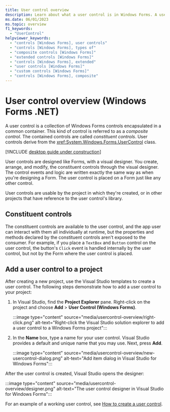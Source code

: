 ```yaml
---
title: User control overview
description: Learn about what a user control is in Windows Forms. A user control is a composite control that displays other controls as a group, and is interacted with as a single control.
ms.date: 06/01/2023
ms.topic: overview
f1_keywords: 
  - "UserControl"
helpviewer_keywords: 
  - "controls [Windows Forms], user controls"
  - "controls [Windows Forms], types of"
  - "composite controls [Windows Forms]"
  - "extended controls [Windows Forms]"
  - "controls [Windows Forms], extended"
  - "user controls [Windows Forms]"
  - "custom controls [Windows Forms]"
  - "controls [Windows Forms], composite"
---
```


# User control overview (Windows Forms .NET)

A user control is a collection of Windows Forms controls encapsulated in a common container. This kind of control is referred to as a _composite control_. The contained controls are called _constituent controls_. User controls derive from the <xref:System.Windows.Forms.UserControl> class.

[!INCLUDE [desktop guide under construction](../../includes/desktop-guide-preview-note.md)]

User controls are designed like Forms, with a visual designer. You create, arrange, and modify, the constituent controls through the visual designer. The control events and logic are written exactly the same way as when you're designing a Form. The user control is placed on a Form just like any other control.

User controls are usable by the project in which they're created, or in other projects that have reference to the user control's library.

## Constituent controls

The constituent controls are available to the user control, and the app user can interact with them all individually at runtime, but the properties and methods declared by the constituent controls aren't exposed to the consumer. For example, if you place a `TextBox` and `Button` control on the user control, the button's `Click` event is handled internally by the user control, but not by the Form where the user control is placed.

## Add a user control to a project

After creating a new project, use the Visual Studio templates to create a user control. The following steps demonstrate how to add a user control to your project:

01. In Visual Studio, find the **Project Explorer** pane. Right-click on the project and choose **Add** > **User Control (Windows Forms)**.

    :::image type="content" source="media/usercontrol-overview/right-click.png" alt-text="Right-click the Visual Studio solution explorer to add a user control to a Windows Forms project":::

01. In the **Name** box, type a name for your user control. Visual Studio provides a default and unique name that you may use. Next, press **Add**.

    :::image type="content" source="media/usercontrol-overview/new-usercontrol-dialog.png" alt-text="Add item dialog in Visual Studio for Windows Forms":::

After the user control is created, Visual Studio opens the designer:

:::image type="content" source="media/usercontrol-overview/designer.png" alt-text="The user control designer in Visual Studio for Windows Forms":::

For an example of a working user control, see [How to create a user control](how-to-create-usercontrol.md).
